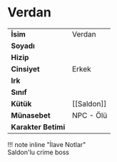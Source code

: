 # Verdan   
|  |  |  
|---|---|  
| **İsim** | Verdan |  
| **Soyadı** |  |  
| **Hizip** |  |  
| **Cinsiyet** | Erkek |  
| **Irk** |  |  
| **Sınıf** |  |  
| **Kütük** | [[Saldon]] |  
| **Münasebet** | NPC - Ölü |  
| **Karakter Betimi** |  |  
  
  
!!! note inline "İlave Notlar"  
	Saldon'lu crime boss  
  
  
